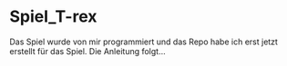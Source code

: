 # Spiel_T-rex
Das Spiel wurde von mir programmiert und das Repo habe ich erst jetzt erstellt für das Spiel.
Die Anleitung folgt...

